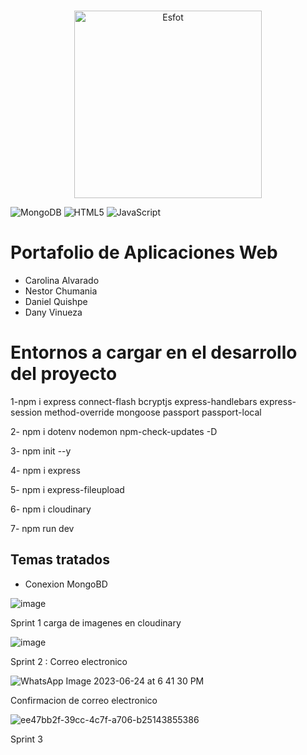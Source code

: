 # <div>
<p align='center'>
<img src="https://esfot.epn.edu.ec/images/headers/logo_esfot_buho.png" alt="Esfot" width="300px">
</p>
</div>

   ![MongoDB](https://img.shields.io/badge/MongoDB-%234ea94b.svg?style=flat&logo=mongodb&logoColor=white) ![HTML5](https://img.shields.io/badge/html5-%23E34F26.svg?style=flat&logo=html5&logoColor=white) ![JavaScript](https://img.shields.io/badge/javascript-%23323330.svg?style=flat&logo=javascript&logoColor=%23F7DF1E)
# Portafolio de Aplicaciones Web
- Carolina Alvarado
- Nestor Chumania
- Daniel Quishpe
- Dany Vinueza
# Entornos a cargar en el desarrollo del proyecto 

1-npm i express connect-flash bcryptjs express-handlebars express-session method-override mongoose passport passport-local

2- npm i dotenv nodemon npm-check-updates -D

3- npm init --y

4- npm i express

5- npm i express-fileupload

6- npm i cloudinary

7- npm run dev

## Temas tratados 
- Conexion MongoBD

![image](https://github.com/DannyVinueza/Portafolio_Web_/assets/117754291/fc78e4d3-85ba-4388-ba53-427927f9e26b)


Sprint 1 carga de imagenes en cloudinary

![image](https://github.com/DannyVinueza/Portafolio_Web_/assets/117754291/037a8454-a760-40bf-9754-93ab4987fd15)

Sprint 2 : Correo electronico

![WhatsApp Image 2023-06-24 at 6 41 30 PM](https://github.com/DannyVinueza/Portafolio_Web_/assets/117754291/8e73aadb-04dc-4eb0-8ae7-2b9b2b8788c3)


Confirmacion de correo electronico 

![ee47bb2f-39cc-4c7f-a706-b25143855386](https://github.com/DannyVinueza/Portafolio_Web_/assets/117754291/03ad9d94-967c-4554-85d3-073220d680bc)

Sprint 3 

